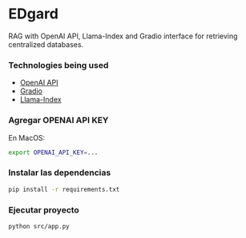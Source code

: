 # EDgard
RAG with OpenAI API, Llama-Index and Gradio interface for retrieving centralized databases.

### Technologies being used
* [OpenAI API](https://platform.openai.com/)
* [Gradio](https://gradio.app)
* [Llama-Index](https://llamaindex.ai/)

### Agregar OPENAI API KEY
En MacOS:
```sh
export OPENAI_API_KEY=...
```

### Instalar las dependencias
```sh
pip install -r requirements.txt
```

### Ejecutar proyecto
```sh
python src/app.py
```